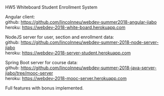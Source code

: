 HW5 Whiteboard Student Enrollment System

Angular client:  
github: https://github.com/lincolnneu/webdev-summer2018-angular-jiabo  
heroku: https://webdev-2018-white-board.herokuapp.com

NodeJS server for user, section and enrollment data:  
github: https://github.com/lincolnneu/webdev-summer-2018-node-server-jiabo  
heroku: https://webdev-2018-server-student.herokuapp.com

Spring Boot server for course data:  
github: https://github.com/lincolnneu/webdev-summer-2018-java-server-jiabo/tree/mooc-server  
heroku: https://webdev-2018-mooc-server.herokuapp.com

Full features with bonus implemented.